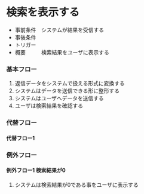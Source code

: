 # 検索を表示する
- 事前条件　システムが結果を受信する
- 事後条件
- トリガー　
- 概要　　　検索結果をユーザに表示する

### 基本フロー
1. 返信データをシステムで扱える形式に変換する
1. システムはデータを送信できる形に整形する
1. システムはユーザへデータを送信する
1. ユーザは検索結果を確認する

### 代替フロー
#### 代替フロー1 

### 例外フロー
#### 例外フロー1 検索結果が0
1. システムは検索結果が0である事をユーザに表示する